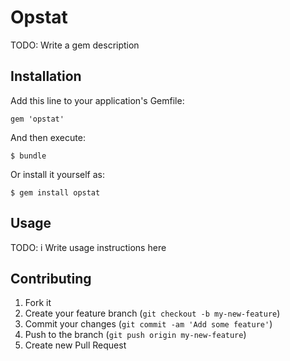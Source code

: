 # Opstat

TODO: Write a gem description

## Installation

Add this line to your application's Gemfile:

    gem 'opstat'

And then execute:

    $ bundle

Or install it yourself as:

    $ gem install opstat

## Usage

TODO: i Write usage instructions here

## Contributing

1. Fork it
2. Create your feature branch (`git checkout -b my-new-feature`)
3. Commit your changes (`git commit -am 'Add some feature'`)
4. Push to the branch (`git push origin my-new-feature`)
5. Create new Pull Request
